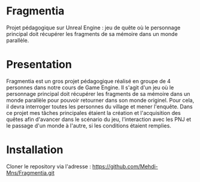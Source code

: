 # Fragmentia
Projet pédagogique sur Unreal Engine :  jeu de quête où le personnage principal doit récupérer les fragments de sa mémoire dans un monde parallèle.

# Presentation
Fragmentia est un gros projet pédagogique réalisé en groupe de 4 personnes dans notre cours de Game Engine.
Il s'agit d'un jeu où le personnage principal doit récupérer les fragments de sa mémoire dans un monde parallèle pour pouvoir retourner dans son monde originel. Pour cela, il devra interroger toutes les personnes du village et mener l'enquête.
Dans ce projet mes tâches principales étaient la création et l'acquisition des quêtes afin d'avancer dans le scénario du jeu, l'interaction avec les PNJ et le passage d'un monde à l'autre, si les conditions étaient remplies.

# Installation
Cloner le repository via l'adresse :
https://github.com/Mehdi-Mns/Fragmentia.git
